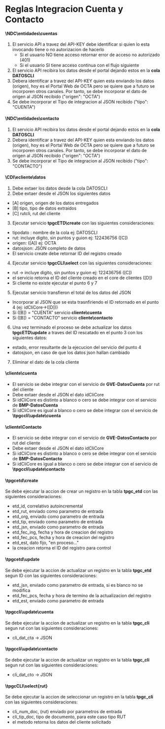 # Reglas Integracion Cuenta y Contacto

#### \NDC\entidades\cuentas
1. El servicio API a travez del API-KEY debe identificar si quien lo esta invocando tiene o no autorizacion de hacerlo
   - Si el usuario NO tiene acceso retornar error de acceso no autorizado (401)
   - Si el usuario SI tiene acceso continua con el flujo siguiente
2. El servicio API recibira los datos desde el portal dejando estos en la **cola DATOSCLI**
3. Debera identificar a travez del API-KEY quien esta enviando los datos (origen), hoy es el Portal Web de OCTA pero se quiere que a futuro se incorporen otros canales. Por tanto, se debe incorporar el dato de origen al JSON recibido ("origen": "OCTA")
4. Se debe incorporar el Tipo de integracion al JSON recibido ("tipo": "CUENTA")

#### \NDC\entidades\contacto
1. El servicio API recibira los datos desde el portal dejando estos en la **cola DATOSCLI**
2. Debera identificar a travez del API-KEY quien esta enviando los datos (origen), hoy es el Portal Web de OCTA pero se quiere que a futuro se incorporen otros canales. Por tanto, se debe incorporar el dato de origen al JSON recibido ("origen": "OCTA")
3. Se debe incorporar el Tipo de integracion al JSON recibido ("tipo": "CONTACTO")

#### \CDI\ecliente\datos
1. Debe extaer los datos desde la cola DATOSCLI
2. Debe extaer desde el JSON los siguientes datos
  -  [A] origen, origen de los datos entregados
  -  [B] tipo, tipo de datos extraidos
  -  [C] rutcli, rut del cliente
3. Ejecutar servicio **tpgcETD\create** con las siguientes consideraciones:
  - tipodato : nombre de la cola ej: DATOSCLI
  - rut: incluye digito, sin puntos y guion ej: 122436756 ([C])
  - origen: ([A]) ej: OCTA
  - datosjson: JSON completo de datos
  - El servicio create debe retornar ID del registro creado
4. Ejecutar servicio **tpgcCLI\select** con las siguientes consideraciones:
  - rut ->  incluye digito, sin puntos y guion ej: 122436756 ([C])
  - el servicio retorna el ID del cliente creado en el core de clientes ([D])
  - Si cliente no existe ejecutar el punto 6 y 7
5. Ejecutar servicio transfieron el total de los datos del JSON 
  - Incorporar al JSON que se esta trasnfiriendo el ID retornado en el punto 4 (ej: idCliCore->([D]))
  - Si ([B]) = "CUENTA" servicio **cliente\cuenta** 
  - Si ([B]) = "CONTACTO"  servicio **cliente\contacto** 
6. Una vez terminado el proceso se debe actualizar los datos **tpgcETD\update** a traves del ID rescatado en el punto 3 con los siguientes datos:
  - estado, error resultante de la ejecucion del servicio del punto 4
  - datosjson, en caso de que los datos json hallan cambiado
7. Eliminar el dato de la cola cliente

#### \cliente\cuenta
  - El servicio se debe integrar con el servicio de **GVE-DatosCuenta** por rut del cliente
  - Debe extaer desde el JSON el dato idCliCore
  - Si idCliCore es distinto a blanco o cero se debe integrar con el servicio de **BMP-DatosCuenta**
  - Si idCliCore es igual a blanco o cero se debe integrar con el servicio de **\tpgccli\update\cuenta**

#### \cliente\Contacto
  - El servicio se debe integrar con el servicio de **GVE-DatosContacto** por rut del cliente
  - Debe extaer desde el JSON el dato idCliCore
  - Si idCliCore es distinto a blanco o cero se debe integrar con el servicio de **BMP-DatosContacto**
  - Si idCliCore es igual a blanco o cero se debe integrar con el servicio de **\tpgccli\update\contacto**

#### \tpgcetd\create
Se debe ejecutar la accion de crear un registro en la tabla **tpgc_etd** con las siguientes consideraciones:
  - etd_id, correlativo autoincremental
  - etd_rut, enviado como parametro de entrada
  - etd_org, enviado como parametro de entrada
  - etd_tip, enviado como parametro de entrada
  - etd_jsn, enviado como parametro de entrada
  - etd_fec_ing, fecha y hora de creacion del registro
  - etd_fec_pcs, fecha y hora de creacion del registro
  - etd_est, dato fijo, "en proceso..."
  - la creacion retorna el ID del registro para control

#### \tpgcetd\update
Se debe ejecutar la accion de actualizar un registro en la tabla **tpgc_etd** segun ID con las siguientes consideraciones:
  - etd_jsn, enviado como parametro de entrada, si es blanco no se modifica
  - etd_fec_pcs, fecha y hora de termino de la actualizacion del registro
  - etd_est, enviado como parametro de entrada

#### \tpgccli\update\cuenta
Se debe ejecutar la accion de actualizar un registro en la tabla **tpgc_cli** segun rut con las siguientes consideraciones:
  - cli_dat_cta -> JSON

#### \tpgccli\update\contacto
Se debe ejecutar la accion de actualizar un registro en la tabla **tpgc_cli** segun rut con las siguientes consideraciones:
  - cli_dat_cto -> JSON


#### \tpgcCLI\select\{rut}
Se debe ejecutar la accion de seleccionar un registro en la tabla **tpgc_cli** con las siguientes consideraciones:
  - cli_num_doc, (rut) enviado por parametros de entrada
  - cli_tip_doc, tipo de documento, para este caso tipo RUT
  - el metodo retorna los datos del cliente solicitado


